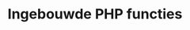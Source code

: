 ---
layout: template
title: Ingebouwde PHP functies
url: /programmeren/php-functies
collection: programmeren
---